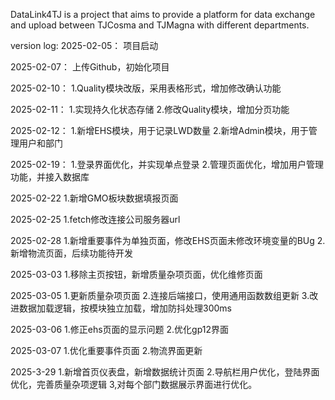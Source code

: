 DataLink4TJ is a project that aims to provide a platform for data exchange and upload between TJCosma and TJMagna with different departments.

version log: 
2025-02-05：
项目启动

2025-02-07：
上传Github，初始化项目

2025-02-10：
1.Quality模块改版，采用表格形式，增加修改确认功能

2025-02-11：
1.实现持久化状态存储
2.修改Quality模块，增加分页功能

2025-02-12：
1.新增EHS模块，用于记录LWD数量
2.新增Admin模块，用于管理用户和部门

2025-02-19：
1.登录界面优化，并实现单点登录
2.管理页面优化，增加用户管理功能，并接入数据库

2025-02-22
1.新增GMO板块数据填报页面

2025-02-25
1.fetch修改连接公司服务器url

2025-02-28
1.新增重要事件为单独页面，修改EHS页面未修改环境变量的BUg
2.新增物流页面，后续功能待开发

2025-03-03
1.移除主页按钮，新增质量杂项页面，优化维修页面

2025-03-05
1.更新质量杂项页面
2.连接后端接口，使用通用函数数组更新
3.改进数据加载逻辑，按模块独立加载，增加防抖处理300ms

2025-03-06
1.修正ehs页面的显示问题
2.优化gp12界面

2025-03-07
1.优化重要事件页面
2.物流界面更新

2025-3-29
1.新增首页仪表盘，新增数据统计页面
2.导航栏用户优化，登陆界面优化，完善质量杂项逻辑
3,对每个部门数据展示界面进行优化。